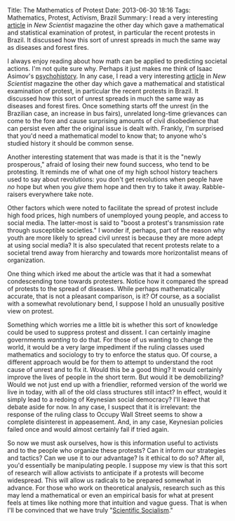Title: The Mathematics of Protest
Date: 2013-06-30 18:16
Tags: Mathematics, Protest, Activism, Brazil
Summary: I read a very interesting [article](http://www.newscientist.com/article/mg21829234.300-brazil-uprising-points-to-rise-of-leaderless-networks.html?cmpid=RSS|NSNS|2012-GLOBAL|online-news#.UdCUB6BhLCe) in *New Scientist* magazine the other day which gave a mathematical and statistical examination of protest, in particular the recent protests in Brazil. It discussed how this sort of unrest spreads in much the same way as diseases and forest fires.


I always enjoy reading about how math can be applied to predicting societal
actions. I'm not quite sure why. Perhaps it just makes me think of Isaac 
Asimov's [psychohistory](http://en.wikipedia.org/wiki/Psychohistory_(fictional)). In any case, I read a very interesting [article](http://www.newscientist.com/article/mg21829234.300-brazil-uprising-points-to-rise-of-leaderless-networks.html?cmpid=RSS|NSNS|2012-GLOBAL|online-news#.UdCUB6BhLCe) 
in *New Scientist* magazine the other day
which gave a mathematical and statistical examination of protest, in particular
the recent protests in Brazil. It discussed how this sort of unrest spreads
in much the same way as diseases and forest fires. Once something starts off
the unrest (in the Brazilian case, an increase in bus fairs), 
unrelated long-time grievances can come to the fore and cause 
surprising amounts of civil disobedience that can persist even after the
original issue is dealt with. Frankly, I'm surprised that you'd
need a mathematical model to know that; to anyone who's studied history
it should be common sense. 

Another interesting statement that was made is that
it is the "newly prosperous," afraid of losing their new found success, who tend to be protesting. It reminds me of what
one of my high school history teachers used to say about revolutions: you 
don't get revolutions when people have *no* hope but when you *give* them hope and
then try to take it away. Rabble-raisers everywhere take note.

Other factors which were noted to facilitate the spread of protest include high food prices, high
numbers of unemployed young people, and access to  social media. The latter-most 
is said to "boost a protest's transmission rate through susceptible societies."
I wonder if, perhaps, part of the reason why youth are more likely to spread
civil unrest is because they are more adept at using social media? It is also
speculated that recent protests relate to a societal trend away from hierarchy 
and towards more horizontalist means of organization.

One thing which irked me about the article was that it had a somewhat
condescending tone towards protesters. Notice how it compared the spread of
protests to the spread of diseases. While perhaps mathematically accurate, that is not a pleasant comparison, is it? Of course,
as a socialist with a somewhat revolutionary bend, I suppose I hold an
unusually positive view on protest. 

Something which worries me a little bit is
whether this sort of knowledge could be used to suppress protest and dissent. 
I can certainly imagine governments *wanting* to do that.
For those of us wanting to change the world, it would be a very large 
impediment if the ruling classes used mathematics and sociology to try to
enforce the status quo. Of course, a different approach would be for them to 
attempt to understand the root cause of unrest and to fix it. Would this be a
good thing? It would certainly improve the lives of people in the short term. 
But would it be demobilizing? Would we not just end up with a
friendlier, reformed version of the world we live in today, with all of the old 
class structures still intact? In effect, would it simply lead to a redoing of
Keynesian social democracy? I'll leave that debate aside for now. In any case,
I suspect that it is irrelevant: the response of the ruling class to Occupy Wall
Street seems to show a complete disinterest in appeasement. And, in any case,
Keynesian policies failed once and would almost certainly fail if tried again.

So now we must ask ourselves, how is this information useful to activists and 
to the people who organize these protests? Can it inform our strategies and
tactics? Can we use it to our advantage? Is 
it ethical to do so? After all, you'd essentially be manipulating people. I
suppose my view is that this sort of research will allow activists to anticipate
if a protests will become widespread. This will allow us radicals to be prepared
somewhat in advance. For those who work on theoretical analysis, research such
as this may lend a mathematical or even an empirical basis for what at present 
feels at times like nothing more that intuition and vague guess. That is when
I'll be convinced that we have truly "[Scientific Socialism](http://en.wikipedia.org/wiki/Scientific_socialism)."
